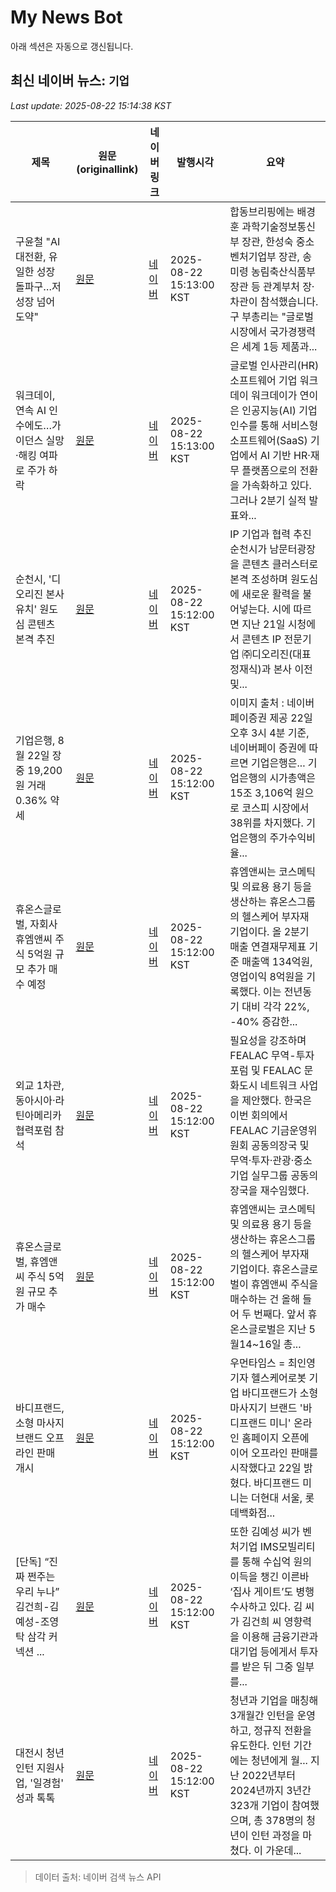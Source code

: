 # My News Bot

아래 섹션은 자동으로 갱신됩니다.

<!-- NEWS:START -->
## 최신 네이버 뉴스: `기업`
_Last update: 2025-08-22 15:14:38 KST_

| 제목 | 원문(originallink) | 네이버 링크 | 발행시각 | 요약 |
|---|---|---|---|---|
| 구윤철 "AI 대전환, 유일한 성장 돌파구…저성장 넘어 도약" | [원문](http://www.yonhapnewstv.co.kr/AKR20250822151248116) | [네이버](https://n.news.naver.com/mnews/article/422/0000773403?sid=101) | 2025-08-22 15:13:00 KST | 합동브리핑에는 배경훈 과학기술정보통신부 장관, 한성숙 중소벤처기업부 장관, 송미령 농림축산식품부 장관 등 관계부처 장·차관이 참석했습니다. 구 부총리는 "글로벌 시장에서 국가경쟁력은 세계 1등 제품과... |
| 워크데이, 연속 AI 인수에도…가이던스 실망·해킹 여파로 주가 하락 | [원문](https://www.ddaily.co.kr/page/view/2025082215084136625) | [네이버](https://n.news.naver.com/mnews/article/138/0002203227?sid=105) | 2025-08-22 15:13:00 KST | 글로벌 인사관리(HR) 소프트웨어 기업 워크데이 워크데이가 연이은 인공지능(AI) 기업 인수를 통해 서비스형소프트웨어(SaaS) 기업에서 AI 기반 HR·재무 플랫폼으로의 전환을 가속화하고 있다. 그러나 2분기 실적 발표와... |
| 순천시, '디오리진 본사 유치' 원도심 콘텐츠 본격 추진 | [원문](https://www.cnbnews.com/news/article.html?no=745521) | [네이버](https://www.cnbnews.com/news/article.html?no=745521) | 2025-08-22 15:12:00 KST | IP 기업과 협력 추진 순천시가 남문터광장을 콘텐츠 클러스터로 본격 조성하며 원도심에 새로운 활력을 불어넣는다. 시에 따르면 지난 21일 시청에서 콘텐츠 IP 전문기업 ㈜디오리진(대표 정재식)과 본사 이전 및... |
| 기업은행, 8월 22일 장중 19,200원 거래 0.36% 약세 | [원문](https://www.job-post.co.kr/news/articleView.html?idxno=171560) | [네이버](https://www.job-post.co.kr/news/articleView.html?idxno=171560) | 2025-08-22 15:12:00 KST | 이미지 출처 : 네이버페이증권 제공 22일 오후 3시 4분 기준, 네이버페이 증권에 따르면 기업은행은... 기업은행의 시가총액은 15조 3,106억 원으로 코스피 시장에서 38위를 차지했다. 기업은행의 주가수익비율... |
| 휴온스글로벌, 자회사 휴엠앤씨 주식 5억원 규모 추가 매수 예정 | [원문](https://hobbyen-news.com/news/view/1065593333238889) | [네이버](https://hobbyen-news.com/news/view/1065593333238889) | 2025-08-22 15:12:00 KST | 휴엠앤씨는 코스메틱 및 의료용 용기 등을 생산하는 휴온스그룹의 헬스케어 부자재 기업이다. 올 2분기 매출 연결재무제표 기준 매출액 134억원, 영업이익 8억원을 기록했다. 이는 전년동기 대비 각각 22%, -40% 증감한... |
| 외교 1차관, 동아시아·라틴아메리카 협력포럼 참석 | [원문](https://www.newsis.com/view/NISX20250822_0003299867) | [네이버](https://n.news.naver.com/mnews/article/003/0013437068?sid=100) | 2025-08-22 15:12:00 KST | 필요성을 강조하며 FEALAC 무역-투자 포럼 및 FEALAC 문화도시 네트워크 사업을 제안했다. 한국은 이번 회의에서 FEALAC 기금운영위원회 공동의장국 및 무역·투자·관광·중소기업 실무그룹 공동의장국을 재수임했다. |
| 휴온스글로벌, 휴엠앤씨 주식 5억원 규모 추가 매수 | [원문](https://www.pinpointnews.co.kr/news/articleView.html?idxno=370445) | [네이버](https://www.pinpointnews.co.kr/news/articleView.html?idxno=370445) | 2025-08-22 15:12:00 KST | 휴엠앤씨는 코스메틱 및 의료용 용기 등을 생산하는 휴온스그룹의 헬스케어 부자재 기업이다. 휴온스글로벌이 휴엠앤씨 주식을 매수하는 건 올해 들어 두 번째다. 앞서 휴온스글로벌은 지난 5월14~16일 총... |
| 바디프랜드, 소형 마사지 브랜드 오프라인 판매 개시 | [원문](http://www.womentimes.co.kr/news/articleView.html?idxno=90249) | [네이버](http://www.womentimes.co.kr/news/articleView.html?idxno=90249) | 2025-08-22 15:12:00 KST | 우먼타임스 = 최인영 기자 헬스케어로봇 기업 바디프랜드가 소형 마사지기 브랜드 '바디프랜드 미니' 온라인 홈페이지 오픈에 이어 오프라인 판매를 시작했다고 22일 밝혔다. 바디프랜드 미니는 더현대 서울, 롯데백화점... |
| [단독] “진짜 쩐주는 우리 누나” 김건희-김예성-조영탁 삼각 커넥션 ... | [원문](https://ilyo.co.kr/?ac=article_view&entry_id=498318) | [네이버](https://ilyo.co.kr/?ac=article_view&entry_id=498318) | 2025-08-22 15:12:00 KST | 또한 김예성 씨가 벤처기업 IMS모빌리티를 통해 수십억 원의 이득을 챙긴 이른바 ‘집사 게이트’도 병행 수사하고 있다. 김 씨가 김건희 씨 영향력을 이용해 금융기관과 대기업 등에게서 투자를 받은 뒤 그중 일부를... |
| 대전시 청년인턴 지원사업, '일경험' 성과 톡톡 | [원문](http://www.bzeronews.com/news/articleView.html?idxno=722242) | [네이버](http://www.bzeronews.com/news/articleView.html?idxno=722242) | 2025-08-22 15:12:00 KST | 청년과 기업을 매칭해 3개월간 인턴을 운영하고, 정규직 전환을 유도한다. 인턴 기간에는 청년에게 월... 지난 2022년부터 2024년까지 3년간 323개 기업이 참여했으며, 총 378명의 청년이 인턴 과정을 마쳤다. 이 가운데... |

> 데이터 출처: 네이버 검색 뉴스 API
<!-- NEWS:END -->
